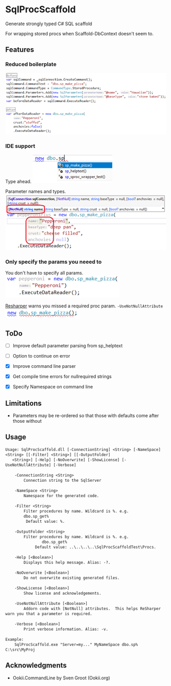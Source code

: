 # SqlProcScaffold
Generate strongly typed C# SQL scaffold

For wrapping stored procs when Scaffold-DbContext doesn't seem to.

## Features

### Reduced boilerplate
![alt text](doc/screenshot-before-vs-after.png "Screenshot: Before vs after")

### IDE support
Type ahead.
![alt text](doc/screenshot-ide-support-1.png "Screenshot: IDE Support")

Parameter names and types.
![alt text](doc/screenshot-ide-support-2.png "Screenshot: IDE Support")

### Only specify the params you neeed to
You don't have to specify all params.
![alt text](doc/screenshot-sparse-params.png "Screenshot: Sparse params")

[Resharper](https://www.jetbrains.com/resharper/) warns you missed a required proc param. `-UseNotNullAttribute`
![alt text](doc/screenshot-required-param.png "Screenshot: Required pararams")

## ToDo
* [ ] Improve default parameter parsing from sp_helptext
* [ ] Option to continue on error
* [X] Improve command line parser
* [X] Get compile time errors for nullrequired strings
* [X] Specify Namespace on command line


## Limitations
* Parameters may be re-ordered so that those with defaults come after those without

## Usage
~~~
Usage: SqlProcScaffold.dll [-ConnectionString] <String> [-NameSpace] <String> [[-Filter] <String>] [[-OutputFolder]
   <String>] [-Help] [-NoOverwrite] [-ShowLicense] [-UseNotNullAttribute] [-Verbose]

    -ConnectionString <String>
        Connection string to the SqlServer

    -NameSpace <String>
        Namespace for the generated code.

    -Filter <String>
        Filter procedures by name. Wildcard is %. e.g.
        dbo.sp_get%
         Default value: %.

    -OutputFolder <String>
        Filter procedures by name. Wildcard is %. e.g.
                dbo.sp_get%
             Default value: ..\..\..\..\SqlProcScaffoldTest\Procs.

    -Help [<Boolean>]
        Displays this help message. Alias: -?.

    -NoOverwrite [<Boolean>]
        Do not overwrite existing generated files.

    -ShowLicense [<Boolean>]
        Show license and acknowledgements.

    -UseNotNullAttribute [<Boolean>]
        Addorn code with [NotNull] attributes.  This helps ReSharper warn you that a parameter is required.

    -Verbose [<Boolean>]
        Print verbose information. Alias: -v.

Example:
    SqlProcScaffold.exe "Server=my..." MyNameSpace dbo.sp% C:\src\MyProj
~~~


## Acknowledgments
* Ookii.CommandLine by Sven Groot (Ookii.org)
